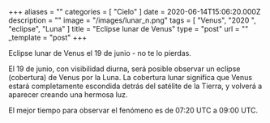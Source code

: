 +++
aliases = ""
categories = [ "Cielo" ]
date = 2020-06-14T15:06:20.000Z
description = ""
image = "/images/lunar_n.png"
tags = [ "Venus", "2020 ", "eclipse", "Luna" ]
title = "Eclipse lunar de Venus"
type = "post"
url = ""
_template = "post"
+++

Eclipse lunar de Venus el 19 de junio - no te lo pierdas.  
  
El 19 de junio, con visibilidad diurna, será posible observar un eclipse (cobertura) de Venus por la Luna. La cobertura lunar significa que Venus estará completamente escondida detrás del satélite de la Tierra, y volverá a aparecer creando una hermosa luz.  
  
El mejor tiempo para observar el fenómeno es de 07:20 UTC a 09:00 UTC.
